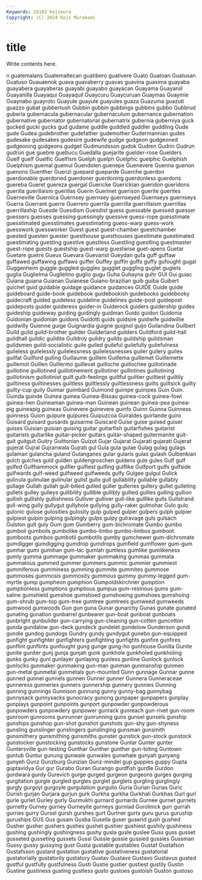 ```yaml
---
Keywords: 28102 kojimura
Copyright: (C) 2024 Koji Murakami
---
```


# title

Write contents here.



n guatemalans Guatemaltecan guatibero
guativere Guato Guatoan Guatusan Guatuso Guauaenok guava guavaberry guavas guavina
guaxima guayaba guayabera guayaberas guayabi guayabo guayacan Guayama Guayaniil Guayanilla
Guayaqui Guayaquil Guaycuru Guaycuruan Guaymas Guaymie Guaynabo guayroto Guayule guayule
guayules guaza Guazuma guazuti guazzo gubat gubbertush Gubbin gubbin gubbings
gubbins gubbo Gubbrud guberla gubernacula gubernacular gubernaculum gubernance gubernation gubernative
gubernator gubernatorial gubernatrix gubernia guberniya guck gucked gucki gucks gud
gudame guddle guddled guddler guddling Gude gude Gudea gudebrother gudefather
gudemother Gudermannian gudes gudesake gudesakes gudesire gudewife gudge gudgeon gudgeoned
gudgeoning gudgeons gudget Gudmundsson gudok Gudren Gudrin Gudrun gudrun gue
guebre guebucu Guedalla guejarite guelder-rose Guelders Guelf guelf Guelfic Guelfism
Guelph guelph Guelphic guelphic Guelphish Guelphism guemal guemul Guendolen guenepe
Guenevere Guenna guenon guenons Guenther Guenzi guepard gueparde Guerche guerdon
guerdonable guerdoned guerdoner guerdoning guerdonless guerdons guereba Gueret guereza guergal
Guericke Guerickian gueridon gueridons guerilla guerillaism guerillas Guerin Guerinet guerison
guerite guerites Guerneville Guernica Guernsey guernsey guernseyed Guernseys guernseys Guerra
Guerrant guerre Guerrero guerrila guerrilla guerrillaism guerrillas guerrillaship Guesde Guesdism
Guesdist guess guessable guessed guesser guessers guesses guessing guessingly guessive
guess-rope guesstimate guesstimated guesstimates guesstimating guess-warp guess-work guesswork guessworker Guest
guest guest-chamber guestchamber guested guesten guester guesthouse guesthouses guestimate guestimated
guestimating guesting guestive guestless Guestling guestling guestmaster guest-rope guests guestship
guest-warp guestwise guet-apens Guetar Guetare guetre Gueux Guevara Guevarist Gueydan
gufa guff guffaw guffawed guffawing guffaws guffer Guffey guffin guffs
guffy gufought gugal Guggenheim guggle guggled guggles gugglet guggling guglet
guglets guglia Guglielma Guglielmo guglio gugu Guha Guhayna guhr GUI
Gui guiac Guiana guiana Guianan Guianese Guiano-brazilian guib guiba Guibert
guichet guid guidable guidage guidance guidances GUIDE Guide guide guideboard
guide-book guidebook guidebookish guidebooks guidebooky guidecraft guided guideless guideline guidelines
guide-post guidepost guideposts guider guideress guider-in Guiderock guiders guidership guides
guideship guideway guiding guidingly guidman Guido guidon Guidonia Guidonian guidonian
guidons Guidotti guids guidsire guidwife guidwillie guidwilly Guienne guige Guignardia
guigne guignol guijo Guilandina Guilbert Guild guild guild-brother guilder Guilderland
guilders Guildford guild-hall guildhall guildic guildite Guildroy guildry guilds guildship
guildsman guildsmen guild-socialistic guile guiled guileful guilefully guilefulness guileless guilelessly
guilelessness guilelessnesses guiler guilery guiles guilfat Guilford guiling Guillaume guillem
Guillema guillemet Guillemette guillemot Guillen Guillermo guillevat guilloche guillochee guillotinade
guillotine guillotined guillotinement guillotiner guillotines guillotining guillotinism guillotinist guilt guilt-feelings
guiltful guiltier guiltiest guiltily guiltiness guiltinesses guiltless guiltlessly guiltlessness guilts
guiltsick guilty guilty-cup guily Guimar guimbard Guimond guimpe guimpes Guin
Guin. Guinda guinde Guinea guinea Guinea-Bissau guinea-cock guinea-fowl guinea-hen Guineaman
guinea-man Guinean guinean guinea-pea guinea-pig guineapig guineas Guinevere guinevere guinfo
Guinn Guinna Guinness guinness Guion guipure guipures Guipuzcoa Guiraldes guirlande
guiro Guisard guisard guisards guisarme Guiscard Guise guise guised guiser
guises Guisian guisian guising guitar guitarfish guitarfishes guitarist guitarists guitarlike
guitar-picker guitars guitar-shaped guitermanite guit-guit guitguit Guitry Guittonian Guizot Gujar
Gujarat Gujarati gujarati Gujerat gujerat Gujral Gujranwala Gujrati gul Gula
gula gulae Gulag gulag gulags gulaman gulancha guland Gulanganes gular
gularis gulas gulash Gulbenkian gulch gulches guld gulden guldengroschen guldens
gule gules Gulf gulf gulfed Gulfhammock gulfier gulfiest gulfing gulflike
Gulfport gulfs gulfside gulfwards gulf-weed gulfweed gulfweeds gulfy Gulgee gulgul
Gulick gulinula gulinulae gulinular gulist gulix gull gullability gullable gullably
gullage Gullah gullah gull-billed gulled guller gulleries gullery gullet gulleting
gullets gulley gulleys gullibility gullible gullibly gullied gullies gulling gullion
gullish gullishly gullishness Gulliver gulliver gull-like gulllike gulls Gullstrand gull-wing
gully gullygut gullyhole gullying gully-raker gulmohar Gulo gulo gulonic gulose
gulosities gulosity gulp gulped gulper gulpers gulph gulpier gulpiest gulpin
gulping gulpingly gulps gulpy gulravage guls gulsach Gulston gult guly
Gum gum Gumberry gum-bichromate Gumbo gumbo gumboil gumboils gumbolike gumbo-limbo
gumbo-limbos gumboot gumboots gumbos gumbotil gumbotils gumby gumchewer gum-dichromate gumdigger
gumdigging gumdrop gumdrops gumfield gumflower gum-gum gumhar gumi gumihan gum-lac
gumlah gumless gumlike gumlikeness gumly gumma gummage gummaker gummaking gummas
gummata gummatous gummed gummer gummers gummic gummier gummiest gummiferous gumminess
gumming gummite gummites gummose gummoses gummosis gummosity gummous gummy gummy-legged
gum-myrtle gump gumpheon gumphion Gumpoldskirchner gumption gumptionless gumptions gumptious gumpus
gum-resinous gums gum-saline gumshield gumshoe gumshoed gumshoeing gumshoes gumshoing gum-shrub
gum-top gum-tree gumtree gumtrees gumweed gumweeds gumwood gumwoods Gun gun
guna Gunar gunarchy Gunas gunate gunated gunating gunation gunbarrel gunbearer
gun-boat gunboat gunboats gunbright gunbuilder gun-carrying gun-cleaning gun-cotten guncotton gunda
gundalow gun-deck gundeck gundelet gundelow Gunderson gundi gundie gundog gundogs
Gundry gundy gundygut gunebo gun-equipped gunfight gunfighter gunfighters gunfighting gunfights
gunfire gunfires gunflint gunflints gunfought gung gunge gung-ho gunhouse Gunilla
Gunite gunite guniter gunj gunja gunjah gunk gunkhole gunkholed gunkholing
gunks gunky gunl gunlayer gunlaying gunless gunline Gunlock gunlock gunlocks
gunmaker gunmaking gun-man gunman gunmanship gunmen gun-metal gunmetal gunmetals gun-mounted
Gunn gunnage Gunnar gunne gunned gunnel gunnels gunnen Gunner gunner
Gunnera Gunneraceae gunneress gunneries gunners gunnership gunnery gunnies Gunning gunning
gunnings Gunnison gunnung gunny gunny-bag gunnybag gunnysack gunnysacks gunocracy gunong
gunpaper gunpapers gunplay gunplays gunpoint gunpoints gunport gunpowder gunpowderous gunpowders
gunpowdery gunpower gunrack gunreach gun-rivet gun-room gunroom gunrooms gunrunner gunrunning
guns gunsel gunsels gunship gunships gunshop gun-shot gunshot gunshots gun-shy
gun-shyness gunsling gunslinger gunslingers gunslinging gunsman gunsmith gunsmithery gunsmithing gunsmiths
gunster gunstick gun-stock gunstock gunstocker gunstocking gunstocks gunstone Guntar Gunter
gunter Guntersville gun-testing Gunthar Gunther gunther gun-toting Guntown guntub Guntur
gunung gunwale gunwales gunwhale gunyah gunyang gunyeh Gunz Gunzburg Gunzian
Gunz-mindel gup guppies guppy Gupta guptavidya Gur gur Gurabo Guran
Gurango gurdfish gurdle Gurdon gurdwara gurdy Gurevich gurge gurged gurgeon
gurgeons gurges gurging gurgitation gurgle gurgled gurgles gurglet gurglets gurgling
gurglingly gurgly gurgoyl gurgoyle gurgulation gurgulio Guria Gurian Gurias Guric
Gurish gurjan Gurjara gurjun gurk Gurkha gurkha Gurkhali Gurkhas Gurl
gurl gurle gurlet Gurley gurly Gurmukhi gurnard gurnards Gurnee gurnet
gurnets gurnetty Gurney gurney Gurneyite gurneys gurniad Gurolinick gurr gurrah
gurries gurry Gursel gursh gurshes gurt Gurtner gurts guru gurus
guruship guruships GUS Gus gusain Gusba Gusella guser guserid gush
gushed Gusher gusher gushers gushes gushet gushier gushiest gushily gushiness
gushing gushingly gushingness gushy gusla gusle guslee Guss guss gusset
gusseted gusseting gussets Gussi Gussie gussie gussied gussies Gussman Gussy
gussy gussying gust Gusta gustable gustables Gustaf Gustafson Gustafsson gustard
gustation gustative gustativeness gustatorial gustatorially gustatorily gustatory Gustav Gustave Gustavo
Gustavus gusted gustful gustfully gustfulness Gusti Gustie gustier gustiest gustily
Gustin Gustine gustiness gusting gustless gusto gustoes gustoish Guston gustoso
